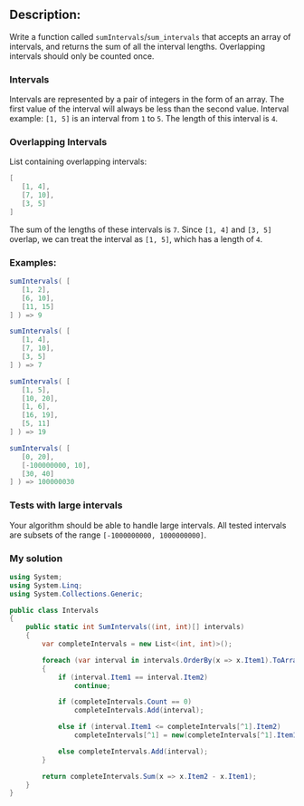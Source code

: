 ## Description:

Write a function called ```sumIntervals```/```sum_intervals``` that accepts an array of intervals, and returns the sum of all the interval lengths.
Overlapping intervals should only be counted once.

### Intervals
Intervals are represented by a pair of integers in the form of an array. The first value of the interval will always be less than the second value.
Interval example: ```[1, 5]``` is an interval from ```1``` to ```5```. The length of this interval is ```4```.

### Overlapping Intervals
List containing overlapping intervals:
```C#
[
   [1, 4],
   [7, 10],
   [3, 5]
]
```
The sum of the lengths of these intervals is ```7```. Since ```[1, 4]``` and ```[3, 5]``` overlap, we can treat the interval as ```[1, 5]```, which has a length of ```4```.

### Examples:
```C#
sumIntervals( [
   [1, 2],
   [6, 10],
   [11, 15]
] ) => 9

sumIntervals( [
   [1, 4],
   [7, 10],
   [3, 5]
] ) => 7

sumIntervals( [
   [1, 5],
   [10, 20],
   [1, 6],
   [16, 19],
   [5, 11]
] ) => 19

sumIntervals( [
   [0, 20],
   [-100000000, 10],
   [30, 40]
] ) => 100000030
```
### Tests with large intervals
Your algorithm should be able to handle large intervals. All tested intervals are subsets of the range ```[-1000000000, 1000000000]```.
### My solution
```C#
using System;
using System.Linq;
using System.Collections.Generic;

public class Intervals
{
    public static int SumIntervals((int, int)[] intervals)
    {
        var completeIntervals = new List<(int, int)>();

        foreach (var interval in intervals.OrderBy(x => x.Item1).ToArray())
        {
            if (interval.Item1 == interval.Item2)
                continue;

            if (completeIntervals.Count == 0)
                completeIntervals.Add(interval);

            else if (interval.Item1 <= completeIntervals[^1].Item2)
                completeIntervals[^1] = new(completeIntervals[^1].Item1, Math.Max(completeIntervals[^1].Item2, interval.Item2));

            else completeIntervals.Add(interval);
        }

        return completeIntervals.Sum(x => x.Item2 - x.Item1);
    }
}
```
